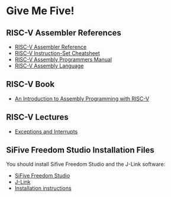 # Give Me Five!

## RISC-V Assembler References

- [RISC-V Assembler Reference](https://website-name.com](https://michaeljclark.github.io/asm.html)https://michaeljclark.github.io/asm.html)  
- [RISC-V Instruction-Set Cheatsheet](https://itnext.io/risc-v-instruction-set-cheatsheet-70961b4bbe8)  
- [RISC-V Assembly Programmers Manual](https://github.com/riscv-non-isa/riscv-asm-manual/blob/master/riscv-asm.md)  
- [RISC-V Assembly Language](https://web.eecs.utk.edu/~smarz1/courses/ece356/notes/assembly/)

## RISC-V Book
- [An Introduction to Assembly Programming with RISC-V](https://riscv-programming.org/book/riscv-book.html)

## RISC-V Lectures

- [Exceptions and Interrupts](https://andrewt0301.github.io/hse-acos-course/part1ca/11_Exceptions/lecture.html)

## SiFive Freedom Studio Installation Files

You should install Sifive Freedom Studio and the J-Link software:  

- [SiFive Freedom Studio](https://unilj-my.sharepoint.com/:f:/g/personal/bulic_fri1_uni-lj_si/Epy-EtAoxldOrquUyyTyBAgB6Ai1G9XNwhcbziRiY5xjEw?e=Xuenld)
- [J-Link](https://www.segger.com/downloads/jlink/)
- [Installation instructions](https://static.dev.sifive.com/dev-tools/FreedomStudio/2019.08/freedom-studio-manual-4.7.2-2019-08-1.pdf)





